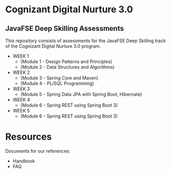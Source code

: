 # Cognizant Digital Nurture 3.0 

## JavaFSE Deep Skilling Assessments 
This repository consists of assessments for the JavaFSE Deep Skilling track of the Cognizant Digital Nurture 3.0 program.
* WEEK 1
    - (Module 1 - Design Patterns and Principles)
    - (Module 2 - Data Structures and Algorithms)
* WEEK 2
    - (Module 3 - Spring Core and Maven)
    - (Module 4 - PL/SQL Programming)
* WEEK 3
    - (Module 5 - Spring Data JPA with Spring Boot, Hibernate)
* WEEK 4
    - (Module 6 - Spring REST using Spring Boot 3)
* WEEK 5
    - (Module 6 - Spring REST using Spring Boot 3)
 

 # Resources

Documents for our references:
* Handbook
* FAQ
  




 
